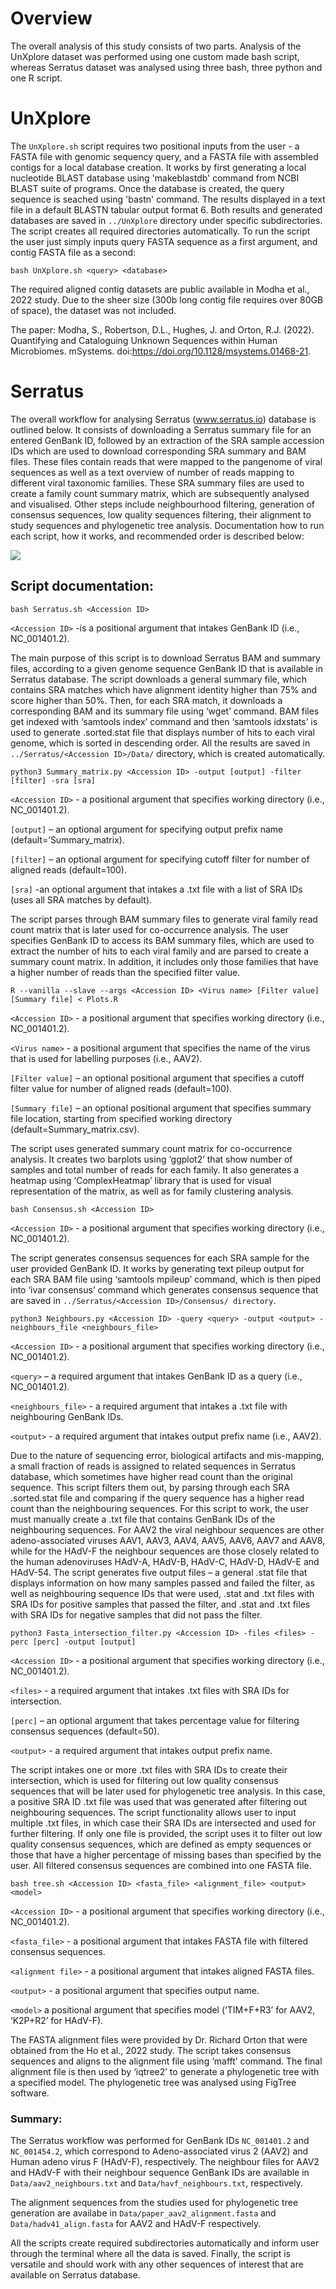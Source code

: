 # Overview
The overall analysis of this study consists of two parts. Analysis of the UnXplore dataset was performed using one custom made bash script, whereas Serratus dataset was analysed using three bash, three python and one R script. 

# UnXplore
The `UnXplore.sh` script requires two positional inputs from the user - a FASTA file with genomic sequency query, and a FASTA file with assembled contigs for a local database creation. It works by first generating a local nucleotide BLAST database using 'makeblastdb' command from NCBI BLAST suite of programs. Once the database is created, the query sequence is seached using 'bastn' command. The results displayed in a text file in a default BLASTN tabular output format 6. Both results and generated databases are saved in `../UnXplore` directory under specific subdirectories. The script creates all required directories automatically.
To run the script the user just simply inputs query FASTA sequence as a first argument, and contig FASTA file as a second:
```
bash UnXplore.sh <query> <database>
```
The required aligned contig datasets are public available in Modha et al., 2022 study. Due to the sheer size (300b long contig file requires over 80GB of space), the dataset was not included.

The paper: Modha, S., Robertson, D.L., Hughes, J. and Orton, R.J. (2022). Quantifying and Cataloguing Unknown Sequences within Human Microbiomes. mSystems. doi:https://doi.org/10.1128/msystems.01468-21.




# Serratus
The overall workflow for analysing Serratus (www.serratus.io) database is outlined below. It consists of downloading a Serratus summary file for an entered GenBank ID, followed by an extraction of the SRA sample accession IDs which are used to download corresponding SRA summary and BAM files. These files contain reads that were mapped to the pangenome of viral sequences as well as a text overview of number of reads mapping to different viral taxonomic families. These SRA summary files are used to create a family count summary matrix, which are subsequently analysed and visualised. Other steps include neighbourhood filtering, generation of consensus sequences, low quality sequences filtering, their alignment to study sequences and phylogenetic tree analysis. Documentation how to run each script, how it works, and recommended order is described below:

![](Plots/Masters_project.jpeg)

## Script documentation:
```
bash Serratus.sh <Accession ID>
```
`<Accession ID>` -is a positional argument that intakes GenBank ID (i.e., NC_001401.2).

The main purpose of this script is to download Serratus BAM and summary files, according to a given genome sequence GenBank ID that is available in Serratus database. The script downloads a general summary file, which contains SRA matches which have alignment identity higher than 75% and score higher than 50%. Then, for each SRA match, it downloads a corresponding BAM and its summary file using ‘wget’ command. BAM files get indexed with ‘samtools index’ command and then ‘samtools idxstats’ is used to generate .sorted.stat file that displays number of hits to each viral genome, which is sorted in descending order. All the results are saved in `../Serratus/<Accession ID>/Data/` directory, which is created automatically.


```
python3 Summary_matrix.py <Accession ID> -output [output] -filter [filter] -sra [sra]
```
`<Accession ID>` - a positional argument that specifies working directory (i.e., NC_001401.2).

`[output]` – an optional argument for specifying output prefix name (default=’Summary_matrix).

`[filter]` – an optional argument for specifying cutoff filter for number of aligned reads (default=100).

`[sra]` -an optional argument that intakes a .txt file with a list of SRA IDs (uses all SRA matches by default).


The script parses through BAM summary files to generate viral family read count matrix that is later used for co-occurrence analysis. The user specifies GenBank ID to access its BAM summary files, which are used to extract the number of hits to each viral family and are parsed to create a summary count matrix. In addition, it includes only those families that have a higher number of reads than the specified filter value.


```
R --vanilla --slave --args <Accession ID> <Virus name> [Filter value] [Summary file] < Plots.R
```
`<Accession ID>` - a positional argument that specifies working directory (i.e., NC_001401.2).

`<Virus name>` - a positional argument that specifies the name of the virus that is used for labelling purposes (i.e., AAV2).

`[Filter value]` – an optional positional argument that specifies a cutoff filter value for number of aligned reads (default=100).

`[Summary file]` – an optional positional argument that specifies summary file location, starting from specified working directory (default=Summary_matrix.csv).

The script uses generated summary count matrix for co-occurrence analysis. It creates two barplots using ‘ggplot2’ that show number of samples and total number of reads for each family. It also generates a heatmap using ‘ComplexHeatmap’ library that is used for visual representation of the matrix, as well as for family clustering analysis.


```
bash Consensus.sh <Accession ID>
```
`<Accession ID>` - a positional argument that specifies working directory (i.e., NC_001401.2).

The script generates consensus sequences for each SRA sample for the user provided GenBank ID. It works by generating text pileup output for each SRA BAM file using ‘samtools mpileup’ command, which is then piped into ‘ivar consensus’ command which generates consensus sequence that are saved in `../Serratus/<Accession ID>/Consensus/ directory`.


```
python3 Neighbours.py <Accession ID> -query <query> -output <output> -neighbours_file <neighbours_file>
```
`<Accession ID>` - a positional argument that specifies working directory (i.e., NC_001401.2).

`<query>` – a required argument that intakes GenBank ID as a query (i.e., NC_001401.2).

`<neighbours_file>` - a required argument that intakes a .txt file with neighbouring GenBank IDs.

`<output>` - a required argument that intakes output prefix name (i.e., AAV2).


Due to the nature of sequencing error, biological artifacts and mis-mapping, a small fraction of reads is assigned to related sequences in Serratus database, which sometimes have higher read count than the original sequence. This script filters them out, by parsing through each SRA .sorted.stat file and comparing if the query sequence has a higher read count than the neighbouring sequences. For this script to work, the user must manually create a .txt file that contains GenBank IDs of the neighbouring sequences. For AAV2 the viral neighbour sequences are other adeno-associated viruses AAV1, AAV3, AAV4, AAV5, AAV6, AAV7 and AAV8, while for the HAdV-F the neighbour sequences are those closely related to the human adenoviruses HAdV-A, HAdV-B, HAdV-C, HAdV-D, HAdV-E and HAdV-54. The script generates five output files – a general .stat file that displays information on how many samples passed and failed the filter, as well as neighbouring sequence IDs that were used, .stat and .txt files with SRA IDs for positive samples that passed the filter, and .stat and .txt files with SRA IDs for negative samples that did not pass the filter.


```
python3 Fasta_intersection_filter.py <Accession ID> -files <files> -perc [perc] -output [output]
```
`<Accession ID>` - a positional argument that specifies working directory (i.e., NC_001401.2).

`<files>` - a required argument that intakes .txt files with SRA IDs for intersection.

`[perc]` – an optional argument that takes percentage value for filtering consensus sequences (default=50).

`<output>` - a required argument that intakes output prefix name.


The script intakes one or more .txt files with SRA IDs to create their intersection, which is used for filtering out low quality consensus sequences that will be later used for phylogenetic tree analysis. In this case, a positive SRA ID .txt file was used that was generated after filtering out neighbouring sequences. The script functionality allows user to input multiple .txt files, in which case their SRA IDs are intersected and used for further filtering. If only one file is provided, the script uses it to filter out low quality consensus sequences, which are defined as empty sequences or those that have a higher percentage of missing bases than specified by the user. All filtered consensus sequences are combined into one FASTA file.


```
bash tree.sh <Accession ID> <fasta_file> <alignment_file> <output> <model>
```
`<Accession ID>` - a positional argument that specifies working directory (i.e., NC_001401.2).

`<fasta_file>` - a positional argument that intakes FASTA file with filtered consensus sequences.

`<alignment file>` - a positional argument that intakes aligned FASTA files.

`<output>` - a positional argument that specifies output name.

`<model>` a positional argument that specifies model (‘TIM+F+R3’ for AAV2, ‘K2P+R2’ for HAdV-F).

The FASTA alignment files were provided by Dr. Richard Orton that were obtained from the Ho et al., 2022 study. The script takes consensus sequences and aligns to the alignment file using ‘mafft’ command. The final alignment file is then used by ‘iqtree2’ to generate a phylogenetic tree with a specified model. The phylogenetic tree was analysed using FigTree software.

### Summary:
The Serratus workflow was performed for GenBank IDs `NC_001401.2` and `NC_001454.2`, which correspond to Adeno-associated virus 2 (AAV2) and Human adeno virus F (HAdV-F), respectively. The neighbour files for AAV2 and HAdV-F with their neighbour sequence GenBank IDs are available in `Data/aav2_neighbours.txt` and `Data/havf_neighbours.txt`, respectively.

The alignment sequences from the studies used for phylogenetic tree generation are availabe in `Data/paper_aav2_alignment.fasta` and `Data/hadv41_align.fasta` for AAV2 and HAdV-F respectively.

All the scripts create required subdirectories automatically and inform user through the terminal where all the data is saved. Finally, the script is versatile and should work with any other sequences of interest that are available on Serratus database.




